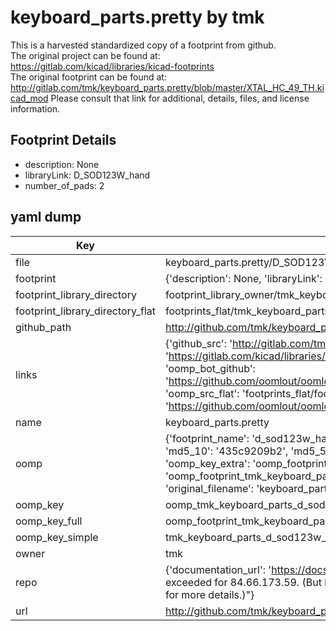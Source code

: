 # keyboard_parts.pretty by tmk  
This is a harvested standardized copy of a footprint from github.  
The original project can be found at:  
https://gitlab.com/kicad/libraries/kicad-footprints  
The original footprint can be found at:
http://gitlab.com/tmk/keyboard_parts.pretty/blob/master/XTAL_HC_49_TH.kicad_mod
Please consult that link for additional, details, files, and license information.  
## Footprint Details
* description: None  
* libraryLink: D_SOD123W_hand  
* number_of_pads: 2  
## yaml dump  
| Key | Value |  
| --- | --- |  
| file | keyboard_parts.pretty/D_SOD123W_hand.kicad_mod |  
| footprint | {'description': None, 'libraryLink': 'D_SOD123W_hand', 'number_of_pads': 2} |  
| footprint_library_directory | footprint_library_owner/tmk_keyboard_parts.pretty |  
| footprint_library_directory_flat | footprints_flat/tmk_keyboard_parts_d_sod123w_hand/working |  
| github_path | http://github.com/tmk/keyboard_parts.pretty/blob/master/D_SOD123W_hand.kicad_mod |  
| links | {'github_src': 'http://gitlab.com/tmk/keyboard_parts.pretty/blob/master/XTAL_HC_49_TH.kicad_mod', 'github_src_repo': 'https://gitlab.com/kicad/libraries/kicad-footprints', 'oomp_bot': 'footprints/tmk_keyboard_parts_d_sod123w_hand/working', 'oomp_bot_github': 'https://github.com/oomlout/oomlout_oomp_footprint_bot/tree/main/footprints/tmk_keyboard_parts_d_sod123w_hand/working', 'oomp_src_flat': 'footprints_flat/footprints_flat/tmk_keyboard_parts_d_sod123w_hand/working', 'oomp_src_flat_github': 'https://github.com/oomlout/oomlout_oomp_footprint_src/tree/main/footprints_flat/tmk_keyboard_parts_d_sod123w_hand/working'} |  
| name | keyboard_parts.pretty |  
| oomp | {'footprint_name': 'd_sod123w_hand', 'library_name': 'keyboard_parts', 'md5': '435c9209b2917b9d10653450ad713b65', 'md5_10': '435c9209b2', 'md5_5': '435c9', 'md5_6': '435c92', 'oomp_key': 'oomp_tmk_keyboard_parts_d_sod123w_hand', 'oomp_key_extra': 'oomp_footprint_tmk_keyboard_parts_d_sod123w_hand', 'oomp_key_full': 'oomp_footprint_tmk_keyboard_parts_d_sod123w_hand_435c92', 'oomp_key_simple': 'tmk_keyboard_parts_d_sod123w_hand', 'original_filename': 'keyboard_parts.pretty/D_SOD123W_hand.kicad_mod', 'owner_name': 'tmk'} |  
| oomp_key | oomp_tmk_keyboard_parts_d_sod123w_hand |  
| oomp_key_full | oomp_footprint_tmk_keyboard_parts_d_sod123w_hand |  
| oomp_key_simple | tmk_keyboard_parts_d_sod123w_hand |  
| owner | tmk |  
| repo | {'documentation_url': 'https://docs.github.com/rest/overview/resources-in-the-rest-api#rate-limiting', 'message': "API rate limit exceeded for 84.66.173.59. (But here's the good news: Authenticated requests get a higher rate limit. Check out the documentation for more details.)"} |  
| url | http://github.com/tmk/keyboard_parts.pretty |  

